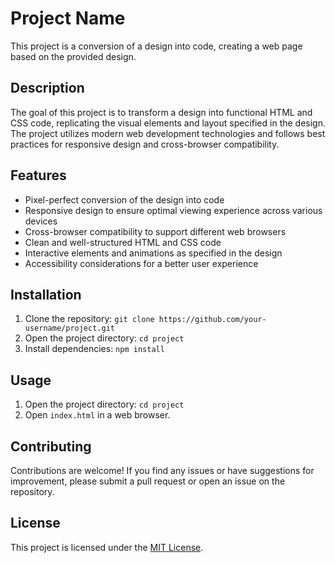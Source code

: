 # Project Name

This project is a conversion of a design into code, creating a web page based on the provided design.

## Description

The goal of this project is to transform a design into functional HTML and CSS code, replicating the visual elements and layout specified in the design. The project utilizes modern web development technologies and follows best practices for responsive design and cross-browser compatibility.

## Features

- Pixel-perfect conversion of the design into code
- Responsive design to ensure optimal viewing experience across various devices
- Cross-browser compatibility to support different web browsers
- Clean and well-structured HTML and CSS code
- Interactive elements and animations as specified in the design
- Accessibility considerations for a better user experience

## Installation

1. Clone the repository: `git clone https://github.com/your-username/project.git`
2. Open the project directory: `cd project`
3. Install dependencies: `npm install`

## Usage

1. Open the project directory: `cd project`
2. Open `index.html` in a web browser.

## Contributing

Contributions are welcome! If you find any issues or have suggestions for improvement, please submit a pull request or open an issue on the repository.

## License

This project is licensed under the [MIT License](https://opensource.org/licenses/MIT).
